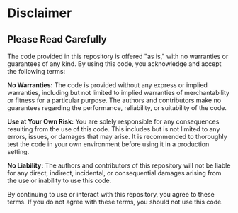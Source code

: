 # Disclaimer
## Please Read Carefully

The code provided in this repository is offered "as is," with no warranties or guarantees of any kind. By using this code, you acknowledge and accept the following terms:

**No Warranties:** The code is provided without any express or implied warranties, including but not limited to implied warranties of merchantability or fitness for a particular purpose. The authors and contributors make no guarantees regarding the performance, reliability, or suitability of the code.

**Use at Your Own Risk:** You are solely responsible for any consequences resulting from the use of this code. This includes but is not limited to any errors, issues, or damages that may arise. It is recommended to thoroughly test the code in your own environment before using it in a production setting.

**No Liability:** The authors and contributors of this repository will not be liable for any direct, indirect, incidental, or consequential damages arising from the use or inability to use this code.

By continuing to use or interact with this repository, you agree to these terms. If you do not agree with these terms, you should not use this code.
